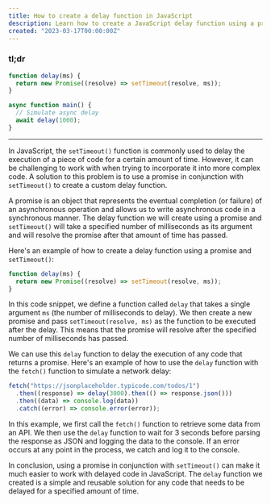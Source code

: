 ```yaml
---
title: How to create a delay function in JavaScript
description: Learn how to create a JavaScript delay function using a promise and setTimeout for cleaner and easier asynchronous code.
created: "2023-03-17T00:00:00Z"
---
```


### tl;dr

```js
function delay(ms) {
  return new Promise((resolve) => setTimeout(resolve, ms));
}

async function main() {
  // Simulate async delay
  await delay(1000);
}
```

---

In JavaScript, the `setTimeout()` function is commonly used to delay the execution of a piece of code for a certain amount of time. However, it can be challenging to work with when trying to incorporate it into more complex code. A solution to this problem is to use a promise in conjunction with `setTimeout()` to create a custom delay function.

A promise is an object that represents the eventual completion (or failure) of an asynchronous operation and allows us to write asynchronous code in a synchronous manner. The delay function we will create using a promise and `setTimeout()` will take a specified number of milliseconds as its argument and will resolve the promise after that amount of time has passed.

Here's an example of how to create a delay function using a promise and `setTimeout()`:

```js
function delay(ms) {
  return new Promise((resolve) => setTimeout(resolve, ms));
}
```

In this code snippet, we define a function called `delay` that takes a single argument `ms` (the number of milliseconds to delay). We then create a new promise and pass `setTimeout(resolve, ms)` as the function to be executed after the delay. This means that the promise will resolve after the specified number of milliseconds has passed.

We can use this `delay` function to delay the execution of any code that returns a promise. Here's an example of how to use the `delay` function with the `fetch()` function to simulate a network delay:

```js
fetch("https://jsonplaceholder.typicode.com/todos/1")
  .then((response) => delay(3000).then(() => response.json()))
  .then((data) => console.log(data))
  .catch((error) => console.error(error));
```

In this example, we first call the `fetch()` function to retrieve some data from an API. We then use the `delay` function to wait for 3 seconds before parsing the response as JSON and logging the data to the console. If an error occurs at any point in the process, we catch and log it to the console.

In conclusion, using a promise in conjunction with `setTimeout()` can make it much easier to work with delayed code in JavaScript. The `delay` function we created is a simple and reusable solution for any code that needs to be delayed for a specified amount of time.
